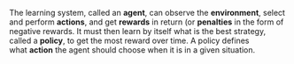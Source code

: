 The learning system, called an **agent**, can observe the **environment**, select and perform **actions**, and get **rewards** in return (or **penalties** in the form of negative rewards. It must then learn by itself what is the best strategy, called a **policy**, to get the most reward over time. A policy defines what **action** the agent should choose when it is in a given situation.